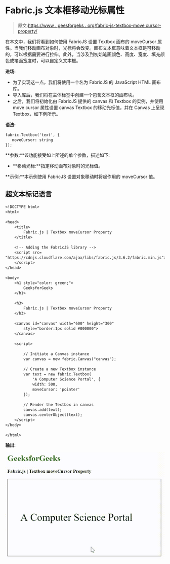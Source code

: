 # Fabric.js 文本框移动光标属性

> 原文:[https://www . geesforgeks . org/fabric-js-textbox-move cursor-property/](https://www.geeksforgeeks.org/fabric-js-textbox-movecursor-property/)

在本文中，我们将看到如何使用 FabricJS 设置 Textbox 画布的 moveCursor 属性。当我们移动画布对象时，光标将会改变。画布文本框意味着文本框是可移动的，可以根据需要进行拉伸。此外，当涉及到初始笔画颜色、高度、宽度、填充颜色或笔画宽度时，可以自定义文本框。

**进场:**

*   为了实现这一点，我们将使用一个名为 FabricJS 的 JavaScript HTML 画布库。
*   导入库后，我们将在主体标签中创建一个包含文本框的画布块。
*   之后，我们将初始化由 FabricJS 提供的 canvas 和 Textbox 的实例，并使用 move cursor 属性设置 canvas Textbox 的移动光标值，并在 Canvas 上呈现 Textbox，如下例所示。

**语法:**

```
fabric.Textbox('text', {
   moveCursor: string
});
```

**参数:**该功能接受如上所述的单个参数，描述如下:

*   **移动光标:**指定移动画布对象时的光标值。

**示例:**本示例使用 FabricJS 设置对象移动时将起作用的 moveCursor 值。

## 超文本标记语言

```
<!DOCTYPE html>
<html>

<head>
    <title>
        Fabric.js | Textbox moveCursor Property
    </title>

    <!-- Adding the FabricJS library -->
    <script src=
"https://cdnjs.cloudflare.com/ajax/libs/fabric.js/3.6.2/fabric.min.js">
    </script>
</head>

<body>
    <h1 style="color: green;">
        GeeksforGeeks
    </h1>

    <h3>
        Fabric.js | Textbox moveCursor Property
    </h3>

    <canvas id="canvas" width="600" height="300" 
        style="border:1px solid #000000">
    </canvas>

    <script>

        // Initiate a Canvas instance 
        var canvas = new fabric.Canvas("canvas");

        // Create a new Textbox instance 
        var text = new fabric.Textbox(
            'A Computer Science Portal', {
            width: 500,
            moveCursor: 'pointer'
        });

        // Render the Textbox in canvas 
        canvas.add(text);
        canvas.centerObject(text);
    </script>
</body>

</html>
```

**输出:**

![](img/309835c1726c1b0b181d8f0060940d76.png)